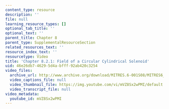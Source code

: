```yaml
---
content_type: resource
description: ''
file: null
learning_resource_types: []
optional_tab_title: ''
optional_text: ''
parent_title: Chapter 8
parent_type: SupplementalResourceSection
related_resources_text: ''
resource_index_text: ''
resourcetype: Video
title: 'Chapter 8.2.1: Field of a Circular Cylindrical Solenoid'
uid: 46e26db7-4629-5d4a-bfff-92ab420c3254
video_files:
  archive_url: http://www.archive.org/download/MITRES.6-001S08/MITRES6_001S08_8-2-1_300k.mp4
  video_captions_file: null
  video_thumbnail_file: https://img.youtube.com/vi/mVZ8Sx2wPMI/default.jpg
  video_transcript_file: null
video_metadata:
  youtube_id: mVZ8Sx2wPMI
---
```

